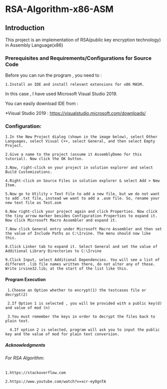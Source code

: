 # RSA-Algorithm-x86-ASM

## Introduction
This project is an implementation of RSA(public key encryption technology) in Assembly Language(x86)
### Prerequisites and Requirements/Configurations for Source Code 
Before you can run the program , you need to : 

    1.Install an IDE and install relevant extensions for x86 MASM.
  
In this case , I have used Microsoft Visual Studio 2019.
 
You can easily download  IDE from :
 
*Visual Studio 2019 : https://visualstudio.microsoft.com/downloads/
### Configuration:
    1.In the New Project dialog (shown in the image below), select Other Languages, select Visual C++, select General, and then select Empty Project.
    
    2.Give a name to the project (assume it AssemblyDemo for this tutorial). Now click the OK button.
    
    3.Now, right-click on your project in solution explorer and select Build Customizations.
    
    4.Right-click on Source Files in solution explorer & select Add > New Item.
    
    5.Now go to Utility > Text File to add a new file, but we do not want to add .txt file, instead we want to add a .asm file. So, rename your new text file as Test.asm
    
    6.Now right-click your project again and click Properties. Now click the tiny arrow marker besides Configuration Properties to expand it. Now click Microsoft Macro Assembler and expand it.
    
    7.Now click General entry under Microsoft Macro Assembler and then set the value of Include Paths as C:\Irvine. The menu should now like this.
    
    8.Click Linker tab to expand it. Select General and set the value of Additional Library Directories to C:\Irvine
    
    9.Click Input, select Additional Dependencies. You will see a list of different .lib file names written there, do not alter any of those. Write irvine32.lib; at the start of the list like this.
 
    

#### Program Execution 
     1.Choose an Option whether to encrypt(1) the testcases file or decrypt(2)
  
     2.If Option 1 is selected , you will be provided with a public key(d) and value of mod (n)
     
     3.You must remember the keys in order to decrypt the files back to plain text.
  
      4.If option 2 is selected, program will ask you to input the public key and the value of mod for plain text conversion.
    
    

##### Acknowledgments
  ###### For RSA Algorithm:
  
    1.https://stackoverflow.com

    2.https://www.youtube.com/watch?v=xcr-eyOgnTA



  

